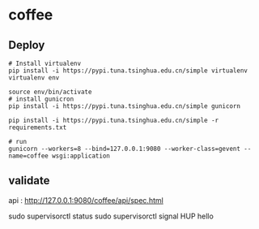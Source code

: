 # coffee

## Deploy

```shell
# Install virtualenv
pip install -i https://pypi.tuna.tsinghua.edu.cn/simple virtualenv
virtualenv env

source env/bin/activate
# install gunicron
pip install -i https://pypi.tuna.tsinghua.edu.cn/simple gunicorn

pip install -i https://pypi.tuna.tsinghua.edu.cn/simple -r requirements.txt

# run
gunicorn --workers=8 --bind=127.0.0.1:9080 --worker-class=gevent --name=coffee wsgi:application

```

## validate

api : http://127.0.0.1:9080/coffee/api/spec.html

sudo supervisorctl status
sudo supervisorctl signal HUP hello